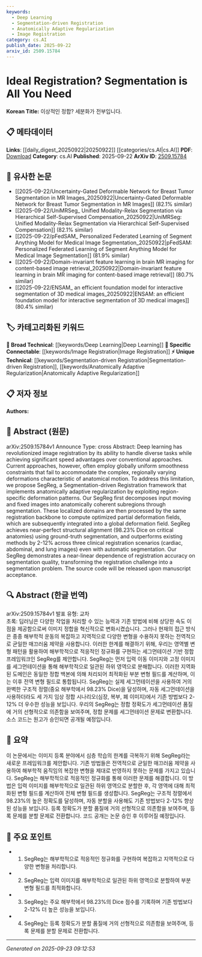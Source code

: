 ```yaml
---
keywords:
  - Deep Learning
  - Segmentation-driven Registration
  - Anatomically Adaptive Regularization
  - Image Registration
category: cs.AI
publish_date: 2025-09-22
arxiv_id: 2509.15784
---
```


<!-- KEYWORD_LINKING_METADATA:
{
  "processed_timestamp": "2025-09-23T09:12:53.376757",
  "vocabulary_version": "1.0",
  "selected_keywords": [
    "Deep Learning",
    "Segmentation-driven Registration",
    "Anatomically Adaptive Regularization",
    "Image Registration"
  ],
  "rejected_keywords": [],
  "similarity_scores": {
    "Deep Learning": 0.85,
    "Segmentation-driven Registration": 0.8,
    "Anatomically Adaptive Regularization": 0.78,
    "Image Registration": 0.82
  },
  "extraction_method": "AI_prompt_based",
  "budget_applied": true,
  "candidates_json": {
    "candidates": [
      {
        "surface": "Deep Learning",
        "canonical": "Deep Learning",
        "aliases": [],
        "category": "broad_technical",
        "rationale": "Deep Learning is a fundamental technique used in the proposed framework, connecting it to a wide range of related research.",
        "novelty_score": 0.3,
        "connectivity_score": 0.9,
        "specificity_score": 0.5,
        "link_intent_score": 0.85
      },
      {
        "surface": "Segmentation-driven Registration",
        "canonical": "Segmentation-driven Registration",
        "aliases": [
          "SegReg"
        ],
        "category": "unique_technical",
        "rationale": "This is the core innovation of the paper, transforming registration into a segmentation problem, which is a novel approach.",
        "novelty_score": 0.85,
        "connectivity_score": 0.6,
        "specificity_score": 0.9,
        "link_intent_score": 0.8
      },
      {
        "surface": "Anatomically Adaptive Regularization",
        "canonical": "Anatomically Adaptive Regularization",
        "aliases": [],
        "category": "unique_technical",
        "rationale": "This technique addresses the limitation of uniform smoothness constraints, offering a novel solution for anatomical motion.",
        "novelty_score": 0.75,
        "connectivity_score": 0.55,
        "specificity_score": 0.85,
        "link_intent_score": 0.78
      },
      {
        "surface": "Image Registration",
        "canonical": "Image Registration",
        "aliases": [],
        "category": "specific_connectable",
        "rationale": "Image Registration is a key process in the framework, linking it to extensive research in medical imaging.",
        "novelty_score": 0.4,
        "connectivity_score": 0.88,
        "specificity_score": 0.7,
        "link_intent_score": 0.82
      }
    ],
    "ban_list_suggestions": [
      "method",
      "approach",
      "performance"
    ]
  },
  "decisions": [
    {
      "candidate_surface": "Deep Learning",
      "resolved_canonical": "Deep Learning",
      "decision": "linked",
      "scores": {
        "novelty": 0.3,
        "connectivity": 0.9,
        "specificity": 0.5,
        "link_intent": 0.85
      }
    },
    {
      "candidate_surface": "Segmentation-driven Registration",
      "resolved_canonical": "Segmentation-driven Registration",
      "decision": "linked",
      "scores": {
        "novelty": 0.85,
        "connectivity": 0.6,
        "specificity": 0.9,
        "link_intent": 0.8
      }
    },
    {
      "candidate_surface": "Anatomically Adaptive Regularization",
      "resolved_canonical": "Anatomically Adaptive Regularization",
      "decision": "linked",
      "scores": {
        "novelty": 0.75,
        "connectivity": 0.55,
        "specificity": 0.85,
        "link_intent": 0.78
      }
    },
    {
      "candidate_surface": "Image Registration",
      "resolved_canonical": "Image Registration",
      "decision": "linked",
      "scores": {
        "novelty": 0.4,
        "connectivity": 0.88,
        "specificity": 0.7,
        "link_intent": 0.82
      }
    }
  ]
}
-->

# Ideal Registration? Segmentation is All You Need

**Korean Title:** 이상적인 정합? 세분화가 전부입니다.

## 📋 메타데이터

**Links**: [[daily_digest_20250922|20250922]] [[categories/cs.AI|cs.AI]]
**PDF**: [Download](https://arxiv.org/pdf/2509.15784.pdf)
**Category**: cs.AI
**Published**: 2025-09-22
**ArXiv ID**: [2509.15784](https://arxiv.org/abs/2509.15784)

## 🔗 유사한 논문
- [[2025-09-22/Uncertainty-Gated Deformable Network for Breast Tumor Segmentation in MR Images_20250922|Uncertainty-Gated Deformable Network for Breast Tumor Segmentation in MR Images]] (82.1% similar)
- [[2025-09-22/UniMRSeg_ Unified Modality-Relax Segmentation via Hierarchical Self-Supervised Compensation_20250922|UniMRSeg: Unified Modality-Relax Segmentation via Hierarchical Self-Supervised Compensation]] (82.1% similar)
- [[2025-09-22/pFedSAM_ Personalized Federated Learning of Segment Anything Model for Medical Image Segmentation_20250922|pFedSAM: Personalized Federated Learning of Segment Anything Model for Medical Image Segmentation]] (81.9% similar)
- [[2025-09-22/Domain-invariant feature learning in brain MR imaging for content-based image retrieval_20250922|Domain-invariant feature learning in brain MR imaging for content-based image retrieval]] (80.7% similar)
- [[2025-09-22/ENSAM_ an efficient foundation model for interactive segmentation of 3D medical images_20250922|ENSAM: an efficient foundation model for interactive segmentation of 3D medical images]] (80.4% similar)

## 🏷️ 카테고리화된 키워드
**🧠 Broad Technical**: [[keywords/Deep Learning|Deep Learning]]
**🔗 Specific Connectable**: [[keywords/Image Registration|Image Registration]]
**⚡ Unique Technical**: [[keywords/Segmentation-driven Registration|Segmentation-driven Registration]], [[keywords/Anatomically Adaptive Regularization|Anatomically Adaptive Regularization]]

## 📋 저자 정보

**Authors:** 

## 📄 Abstract (원문)

arXiv:2509.15784v1 Announce Type: cross 
Abstract: Deep learning has revolutionized image registration by its ability to handle diverse tasks while achieving significant speed advantages over conventional approaches. Current approaches, however, often employ globally uniform smoothness constraints that fail to accommodate the complex, regionally varying deformations characteristic of anatomical motion. To address this limitation, we propose SegReg, a Segmentation-driven Registration framework that implements anatomically adaptive regularization by exploiting region-specific deformation patterns. Our SegReg first decomposes input moving and fixed images into anatomically coherent subregions through segmentation. These localized domains are then processed by the same registration backbone to compute optimized partial deformation fields, which are subsequently integrated into a global deformation field. SegReg achieves near-perfect structural alignment (98.23% Dice on critical anatomies) using ground-truth segmentation, and outperforms existing methods by 2-12% across three clinical registration scenarios (cardiac, abdominal, and lung images) even with automatic segmentation. Our SegReg demonstrates a near-linear dependence of registration accuracy on segmentation quality, transforming the registration challenge into a segmentation problem. The source code will be released upon manuscript acceptance.

## 🔍 Abstract (한글 번역)

arXiv:2509.15784v1 발표 유형: 교차  
초록: 딥러닝은 다양한 작업을 처리할 수 있는 능력과 기존 방법에 비해 상당한 속도 이점을 제공함으로써 이미지 정합을 혁신적으로 변화시켰습니다. 그러나 현재의 접근 방식은 종종 해부학적 운동의 복잡하고 지역적으로 다양한 변형을 수용하지 못하는 전역적으로 균일한 매끄러움 제약을 사용합니다. 이러한 한계를 해결하기 위해, 우리는 영역별 변형 패턴을 활용하여 해부학적으로 적응적인 정규화를 구현하는 세그먼테이션 기반 정합 프레임워크인 SegReg를 제안합니다. SegReg는 먼저 입력 이동 이미지와 고정 이미지를 세그먼테이션을 통해 해부학적으로 일관된 하위 영역으로 분해합니다. 이러한 지역화된 도메인은 동일한 정합 백본에 의해 처리되어 최적화된 부분 변형 필드를 계산하며, 이는 이후 전역 변형 필드로 통합됩니다. SegReg는 실제 세그먼테이션을 사용하여 거의 완벽한 구조적 정렬(중요 해부학에서 98.23% Dice)을 달성하며, 자동 세그먼테이션을 사용하더라도 세 가지 임상 정합 시나리오(심장, 복부, 폐 이미지)에서 기존 방법보다 2-12% 더 우수한 성능을 보입니다. 우리의 SegReg는 정합 정확도가 세그먼테이션 품질에 거의 선형적으로 의존함을 보여주며, 정합 문제를 세그먼테이션 문제로 변환합니다. 소스 코드는 원고가 승인되면 공개될 예정입니다.

## 📝 요약

이 논문에서는 이미지 등록 분야에서 심층 학습의 한계를 극복하기 위해 SegReg라는 새로운 프레임워크를 제안합니다. 기존 방법들은 전역적으로 균일한 매끄러움 제약을 사용하여 해부학적 움직임의 복잡한 변형을 제대로 반영하지 못하는 문제를 가지고 있습니다. SegReg는 해부학적으로 적응적인 정규화를 통해 이러한 문제를 해결합니다. 이 방법은 입력 이미지를 해부학적으로 일관된 하위 영역으로 분할한 후, 각 영역에 대해 최적화된 변형 필드를 계산하여 전체 변형 필드를 생성합니다. SegReg는 구조적 정렬에서 98.23%의 높은 정확도를 달성하며, 자동 분할을 사용해도 기존 방법보다 2-12% 향상된 성능을 보입니다. 등록 정확도가 분할 품질에 거의 선형적으로 의존함을 보여주며, 등록 문제를 분할 문제로 전환합니다. 코드 공개는 논문 승인 후 이루어질 예정입니다.

## 🎯 주요 포인트

- 1. SegReg는 해부학적으로 적응적인 정규화를 구현하여 복잡하고 지역적으로 다양한 변형을 처리합니다.
- 2. SegReg는 입력 이미지를 해부학적으로 일관된 하위 영역으로 분할하여 부분 변형 필드를 최적화합니다.
- 3. SegReg는 주요 해부학에서 98.23%의 Dice 점수를 기록하며 기존 방법보다 2-12% 더 높은 성능을 보입니다.
- 4. SegReg는 등록 정확도가 분할 품질에 거의 선형적으로 의존함을 보여주며, 등록 문제를 분할 문제로 전환합니다.


---

*Generated on 2025-09-23 09:12:53*